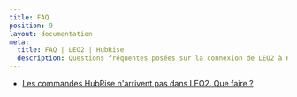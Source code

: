 ```yaml
---
title: FAQ
position: 9
layout: documentation
meta:
  title: FAQ | LEO2 | HubRise
  description: Questions fréquentes posées sur la connexion de LEO2 à HubRise. Connectez vos applications à HubRise avec facilité et synchronisez vos données.
---
```


- [Les commandes HubRise n'arrivent pas dans LEO2. Que faire ?](/apps/leo2/faqs/commandes-non-recues)
